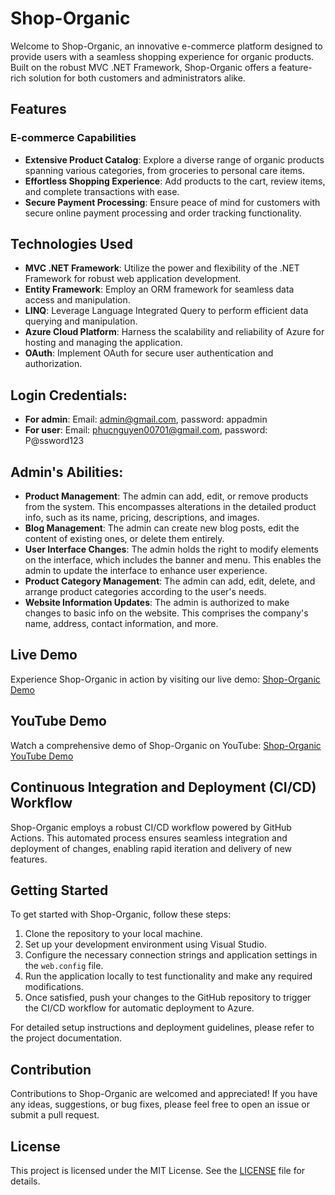 # Shop-Organic

Welcome to Shop-Organic, an innovative e-commerce platform designed to provide users with a seamless shopping experience for organic products. Built on the robust MVC .NET Framework, Shop-Organic offers a feature-rich solution for both customers and administrators alike.

## Features
### E-commerce Capabilities
- **Extensive Product Catalog**: Explore a diverse range of organic products spanning various categories, from groceries to personal care items.
- **Effortless Shopping Experience**: Add products to the cart, review items, and complete transactions with ease.
- **Secure Payment Processing**: Ensure peace of mind for customers with secure online payment processing and order tracking functionality.

## Technologies Used
- **MVC .NET Framework**: Utilize the power and flexibility of the .NET Framework for robust web application development.
- **Entity Framework**: Employ an ORM framework for seamless data access and manipulation.
- **LINQ**: Leverage Language Integrated Query to perform efficient data querying and manipulation.
- **Azure Cloud Platform**: Harness the scalability and reliability of Azure for hosting and managing the application.
- **OAuth**: Implement OAuth for secure user authentication and authorization.

## Login Credentials:
- **For admin**: Email: admin@gmail.com, password: appadmin
- **For user**: Email: phucnguyen00701@gmail.com, password: P@ssword123

## Admin's Abilities:
- **Product Management**: The admin can add, edit, or remove products from the system. This encompasses alterations in the detailed product info, such as its name, pricing, descriptions, and images.
- **Blog Management**: The admin can create new blog posts, edit the content of existing ones, or delete them entirely.
- **User Interface Changes**: The admin holds the right to modify elements on the interface, which includes the banner and menu. This enables the admin to update the interface to enhance user experience.
- **Product Category Management**: The admin can add, edit, delete, and arrange product categories according to the user's needs.
- **Website Information Updates**: The admin is authorized to make changes to basic info on the website. This comprises the company's name, address, contact information, and more.

## Live Demo
Experience Shop-Organic in action by visiting our live demo: [Shop-Organic Demo](https://shoporganic.azurewebsites.net/)

## YouTube Demo
Watch a comprehensive demo of Shop-Organic on YouTube: [Shop-Organic YouTube Demo](https://www.youtube.com/your-youtube-demo-link)

## Continuous Integration and Deployment (CI/CD) Workflow
Shop-Organic employs a robust CI/CD workflow powered by GitHub Actions. This automated process ensures seamless integration and deployment of changes, enabling rapid iteration and delivery of new features.

## Getting Started
To get started with Shop-Organic, follow these steps:
1. Clone the repository to your local machine.
2. Set up your development environment using Visual Studio.
3. Configure the necessary connection strings and application settings in the `web.config` file.
4. Run the application locally to test functionality and make any required modifications.
5. Once satisfied, push your changes to the GitHub repository to trigger the CI/CD workflow for automatic deployment to Azure.

For detailed setup instructions and deployment guidelines, please refer to the project documentation.

## Contribution
Contributions to Shop-Organic are welcomed and appreciated! If you have any ideas, suggestions, or bug fixes, please feel free to open an issue or submit a pull request.

## License
This project is licensed under the MIT License. See the [LICENSE](LICENSE) file for details.

